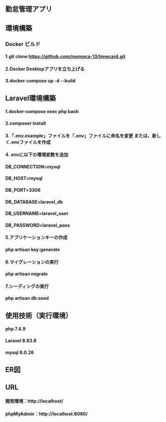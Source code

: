 ## 勤怠管理アプリ  　　
## 環境構築  

### Docker ビルド  
#### 1.git clone https://github.com/momoca-13/timecard.git  

#### 2.Docker Desktopアプリを立ち上げる  

#### 3.docker-compose up -d --build  

## Laravel環境構築  
#### 1.docker-compose exec php bash  

#### 2.composer install  

#### 3.「.env.example」ファイルを「.env」ファイルに命名を変更 または、新しく.envファイルを作成  

#### 4..envに以下の環境変数を追加    
#### DB_CONNECTION=mysql
#### DB_HOST=mysql
#### DB_PORT=3306
#### DB_DATABASE=laravel_db
#### DB_USERNAME=laravel_user
#### DB_PASSWORD=laravel_pass    

#### 5.アプリケーションキーの作成  
#### php artisan key:generate  

#### 6.マイグレーションの実行  
#### php artisan migrate  

#### 7.シーディングの実行  
#### php artisan db:seed  

## 使用技術（実行環境）  
#### php 7.4.9  
#### Laravel 8.83.8  
#### mysql 8.0.26  

## ER図  


## URL  
#### 開発環境：http://localhost/  
#### phpMyAdmin：http://localhost:8080/  

